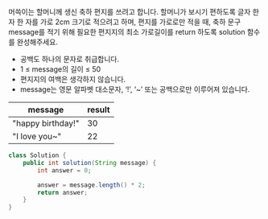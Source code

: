 머쓱이는 할머니께 생신 축하 편지를 쓰려고 합니다. 할머니가 보시기 편하도록 글자 한 자 한 자를 가로 2cm 크기로 적으려고 하며, 편지를 가로로만 적을 때, 
축하 문구 message를 적기 위해 필요한 편지지의 최소 가로길이를 return 하도록 solution 함수를 완성해주세요.

* 공백도 하나의 문자로 취급합니다.
* 1 ≤ message의 길이 ≤ 50
* 편지지의 여백은 생각하지 않습니다.
* message는 영문 알파벳 대소문자, ‘!’, ‘~’ 또는 공백으로만 이루어져 있습니다.

message | result
--- | ---
"happy birthday!" | 30
"I love you~"	| 22

```java
class Solution {
    public int solution(String message) {
        int answer = 0;

        answer = message.length() * 2;
        return answer;
    }
}
```
